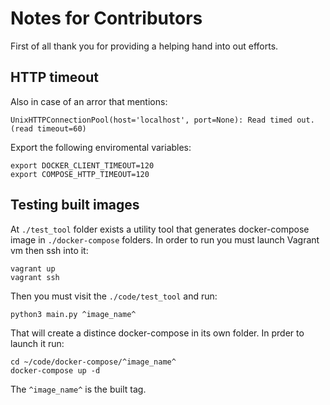 # Notes for Contributors
First of all thank you for providing a helping hand into out efforts.


## HTTP timeout
Also in case of an arror that mentions:

```
UnixHTTPConnectionPool(host='localhost', port=None): Read timed out. (read timeout=60)
```

Export the following enviromental variables:

```
export DOCKER_CLIENT_TIMEOUT=120
export COMPOSE_HTTP_TIMEOUT=120
```

## Testing built images

At `./test_tool` folder exists a utility tool that generates docker-compose image in `./docker-compose` folders. In order to run you must launch Vagrant vm then ssh into it:

```
vagrant up
vagrant ssh
```

Then you must visit the `./code/test_tool` and run:

```
python3 main.py ^image_name^
```

That will create a distince docker-compose in its own folder. In prder to launch it run:

```
cd ~/code/docker-compose/^image_name^
docker-compose up -d

```

The `^image_name^` is the built tag.